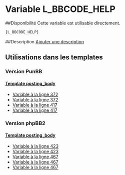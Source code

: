# Variable L_BBCODE_HELP

##Disponibilité
Cette variable est utilisable directement.

```html
{L_BBCODE_HELP}
```

##Description
[Ajouter une description](https://fa-tvars.appspot.com/var/L_BBCODE_HELP)

## Utilisations dans les templates

### Version PunBB

#### [Template posting_body](punbb/posting_body.md#readme)
* [Variable &agrave; la ligne 372](../punbb/posting_body.tpl#L372)
* [Variable &agrave; la ligne 372](../punbb/posting_body.tpl#L372)
* [Variable &agrave; la ligne 417](../punbb/posting_body.tpl#L417)
* [Variable &agrave; la ligne 417](../punbb/posting_body.tpl#L417)

### Version phpBB2

#### [Template posting_body](subsilver/posting_body.md#readme)
* [Variable &agrave; la ligne 423](../subsilver/posting_body.tpl#L423)
* [Variable &agrave; la ligne 423](../subsilver/posting_body.tpl#L423)
* [Variable &agrave; la ligne 467](../subsilver/posting_body.tpl#L467)
* [Variable &agrave; la ligne 467](../subsilver/posting_body.tpl#L467)
* [Variable &agrave; la ligne 467](../subsilver/posting_body.tpl#L467)